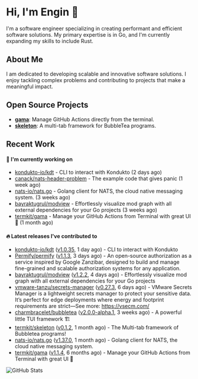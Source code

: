 # Hi, I'm Engin 👋

I'm a software engineer specializing in creating performant and efficient software solutions. My primary expertise is in Go, and I'm currently expanding my skills to include Rust.

## About Me

I am dedicated to developing scalable and innovative software solutions. I enjoy tackling complex problems and contributing to projects that make a meaningful impact.

## Open Source Projects

- [**gama**](https://github.com/termkit/gama): Manage GitHub Actions directly from the terminal.
- [**skeleton**](https://github.com/termkit/skeleton): A multi-tab framework for BubbleTea programs.

## Recent Work

#### 🚧 I'm currently working on

- [kondukto-io/kdt](https://github.com/kondukto-io/kdt) - CLI to interact with Kondukto (2 days ago)
- [canack/nats-header-problem](https://github.com/canack/nats-header-problem) - The example code that gives panic (1 week ago)
- [nats-io/nats.go](https://github.com/nats-io/nats.go) - Golang client for NATS, the cloud native messaging system. (3 weeks ago)
- [bayraktugrul/modview](https://github.com/bayraktugrul/modview) - Effortlessly visualize mod graph with all external dependencies for your Go projects (3 weeks ago)
- [termkit/gama](https://github.com/termkit/gama) - Manage your GitHub Actions from Terminal with great UI 🧪 (1 month ago)

#### 🔥 Latest releases I've contributed to

- [kondukto-io/kdt](https://github.com/kondukto-io/kdt) ([v1.0.35](https://github.com/kondukto-io/kdt/releases/tag/v1.0.35), 1 day ago) - CLI to interact with Kondukto
- [Permify/permify](https://github.com/Permify/permify) ([v1.1.3](https://github.com/Permify/permify/releases/tag/v1.1.3), 3 days ago) - An open-source authorization as a service inspired by Google Zanzibar, designed to build and manage fine-grained and scalable authorization systems for any application.
- [bayraktugrul/modview](https://github.com/bayraktugrul/modview) ([v1.2.2](https://github.com/bayraktugrul/modview/releases/tag/v1.2.2), 4 days ago) - Effortlessly visualize mod graph with all external dependencies for your Go projects
- [vmware-tanzu/secrets-manager](https://github.com/vmware-tanzu/secrets-manager) ([v0.27.3](https://github.com/vmware-tanzu/secrets-manager/releases/tag/v0.27.3), 6 days ago) - VMware Secrets Manager is a lightweight secrets manager to protect your sensitive data. It’s perfect for edge deployments where energy and footprint requirements are strict—See more: https://vsecm.com/
- [charmbracelet/bubbletea](https://github.com/charmbracelet/bubbletea) ([v2.0.0-alpha.1](https://github.com/charmbracelet/bubbletea/releases/tag/v2.0.0-alpha.1), 3 weeks ago) - A powerful little TUI framework 🏗
- [termkit/skeleton](https://github.com/termkit/skeleton) ([v0.1.2](https://github.com/termkit/skeleton/releases/tag/v0.1.2), 1 month ago) - The Multi-tab framework of Bubbletea programs!
- [nats-io/nats.go](https://github.com/nats-io/nats.go) ([v1.37.0](https://github.com/nats-io/nats.go/releases/tag/v1.37.0), 1 month ago) - Golang client for NATS, the cloud native messaging system.
- [termkit/gama](https://github.com/termkit/gama) ([v1.1.4](https://github.com/termkit/gama/releases/tag/v1.1.4), 6 months ago) - Manage your GitHub Actions from Terminal with great UI 🧪

![GitHub Stats](http://github-profile-summary-cards.vercel.app/api/cards/profile-details?username=canack&theme=gotham)